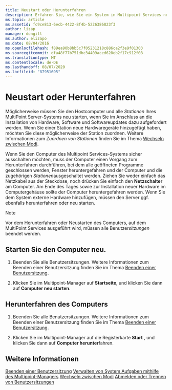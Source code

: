```yaml
---
title: Neustart oder Herunterfahren
description: Erfahren Sie, wie Sie ein System in Multipoint Services neu starten oder vollständig Herunterfahren.
ms.topic: article
ms.assetid: fc9ce813-6ecb-4422-8f4b-5226386823f3
author: lizap
manager: dongill
ms.author: elizapo
ms.date: 08/04/2016
ms.openlocfilehash: f89ea90b8bb5c7f05231218c886ca2f3e9f01303
ms.sourcegitcommit: dfa48f77b751dbc34409aced628eb2f17c912f08
ms.translationtype: MT
ms.contentlocale: de-DE
ms.lasthandoff: 08/07/2020
ms.locfileid: "87951695"
---
```

# <a name="restart-or-shut-down"></a>Neustart oder Herunterfahren
Möglicherweise müssen Sie den Hostcomputer und alle *Stationen* Ihres MultiPoint Server-Systems neu starten, wenn Sie im Anschluss an die Installation von Hardware, Software und Softwareupdates dazu aufgefordert werden. Wenn Sie einer Station neue Hardwaregeräte hinzugefügt haben, möchten Sie diese möglicherweise der Station zuordnen. Weitere Informationen zum *Zuordnen von Stationen* finden Sie im Thema [Wechseln zwischen Modi](Switch-Between-Modes.md).

Wenn Sie den Computer des Multipoint Services-Systems sicher ausschalten möchten, muss der Computer einen Vorgang zum Herunterfahren durchführen, bei dem alle geöffneten Programme geschlossen werden, Fenster heruntergefahren und der Computer und die zugehörigen *Stationen*ausgeschaltet werden. Ziehen Sie weder einfach das Netzkabel aus der Steckdose, noch drücken Sie einfach den **Netzschalter** am Computer. Am Ende des Tages sowie zur Installation neuer Hardware im Computergehäuse sollte der Computer heruntergefahren werden.  Wenn Sie dem System externe Hardware hinzufügen, müssen den Server ggf. ebenfalls herunterfahren oder neu starten.

> [!NOTE]
> Vor dem Herunterfahren oder Neustarten des Computers, auf dem MultiPoint Services ausgeführt wird, müssen alle Benutzer*sitzungen* beendet werden.

## <a name="restart-the-computer"></a>Starten Sie den Computer neu.

1.  Beenden Sie alle Benutzersitzungen. Weitere Informationen zum Beenden einer Benutzersitzung finden Sie im Thema [Beenden einer Benutzersitzung](End-a-User-Session.md).

2.  Klicken Sie im Multipoint-Manager auf **Startseite**, und klicken Sie dann auf **Computer neu starten**.

## <a name="shut-down-the-computer"></a>Herunterfahren des Computers

1.  Beenden Sie alle Benutzersitzungen. Weitere Informationen zum Beenden einer Benutzersitzung finden Sie im Thema [Beenden einer Benutzersitzung](End-a-User-Session.md).

2.  Klicken Sie im Multipoint-Manager auf die Registerkarte **Start** , und klicken Sie dann auf **Computer herunter**fahren.

## <a name="see-also"></a>Weitere Informationen
[Beenden einer Benutzersitzung](End-a-User-Session.md) 
 [Verwalten von System Aufgaben mithilfe des Multipoint-Managers](Manage-System-Tasks-Using-MultiPoint-Manager.md) 
 [Wechseln zwischen Modi](Switch-Between-Modes.md) 
 [Abmelden oder Trennen von Benutzersitzungen](Log-off-or-Disconnect-User-Sessions.md)